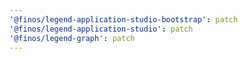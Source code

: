 ```yaml
---
'@finos/legend-application-studio-bootstrap': patch
'@finos/legend-application-studio': patch
'@finos/legend-graph': patch
---
```

